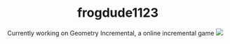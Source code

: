 <h1 style="text-align: center">frogdude1123</h1>
Currently working on Geometry Incremental, a online incremental game

<a style="text-align: center" href="https://www.youtube.com/channel/UCNTeMcd7BDOuNrVf1yRGZlA">
    <img src="https://img.shields.io/badge/YouTube-red?style=for-the-badge&logo=youtube&logoColor=white"/>
</a>
